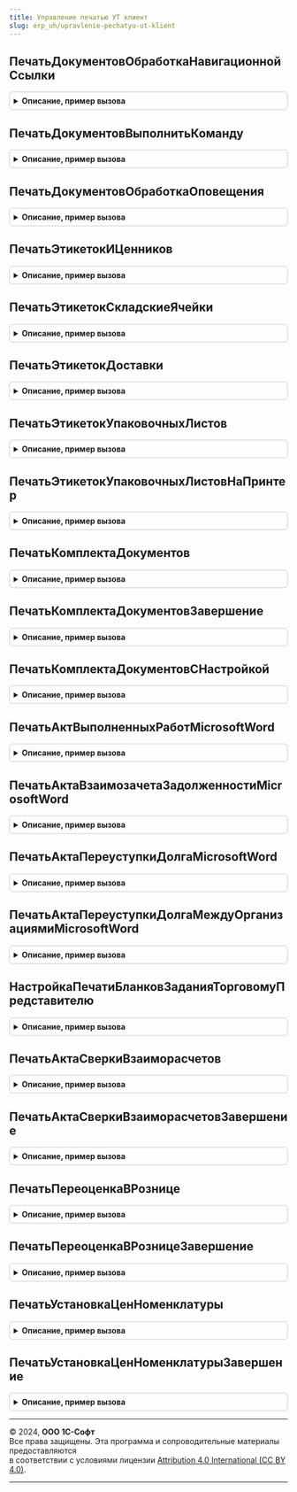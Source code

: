 ```yaml
---
title: Управление печатью УТ клиент
slug: erp_uh/upravlenie-pechatyu-ut-klient
---
```



## ПечатьДокументовОбработкаНавигационнойСсылки
<details style="margin: 1em 0; padding: 0.5em; border: 1px solid #ccc; border-radius: 6px;">

<summary style="font-weight: bold; cursor: pointer;">Описание, пример вызова</summary>

```bsl

// Вызывается из обработчика Подключаемый_ОбработкаНавигационнойСсылки формы печати документов (ОбщаяФорма.ПечатьДокументов).
// Позволяет реализовать обработчик нажатия гиперссылки, которая добавлена в форму
// с помощью УправлениеПечатьюПереопределяемый.ПечатьДокументовПриСозданииНаСервере.
//
// Параметры:
//  Форма                - ФормаКлиентскогоПриложения - форма ОбщаяФорма.ПечатьДокументов.
//  Элемент              - ПолеФормы - элемент формы, вызвавший данное событие.
//  НавигационнаяСсылкаФорматированнойСтроки - Строка - значение гиперссылки форматированной строки. Передается по ссылке.
//  СтандартнаяОбработка - Булево - признак выполнения стандартной (системной) обработки события. Если установить
//                                  значение Ложь, стандартная обработка события производиться не будет.
//
Процедура ПечатьДокументовОбработкаНавигационнойСсылки(Форма, Элемент, НавигационнаяСсылкаФорматированнойСтроки, СтандартнаяОбработка) Экспорт
```

Пример вызова
```bsl
УправлениеПечатьюУТКлиент.ПечатьДокументовОбработкаНавигационнойСсылки(Форма, Элемент, НавигационнаяСсылкаФорматированнойСтроки, СтандартнаяОбработка) 
```
</details>

## ПечатьДокументовВыполнитьКоманду
<details style="margin: 1em 0; padding: 0.5em; border: 1px solid #ccc; border-radius: 6px;">

<summary style="font-weight: bold; cursor: pointer;">Описание, пример вызова</summary>

```bsl

// Вызывается из обработчика Подключаемый_ВыполнитьКоманду формы печати документов (ОбщаяФорма.ПечатьДокументов).
// Позволяет реализовать клиентскую часть обработчика команды, которая добавлена в форму
// с помощью УправлениеПечатьюПереопределяемый.ПечатьДокументовПриСозданииНаСервере.
//
// Параметры:
//  Форма                         - ФормаКлиентскогоПриложения - форма ОбщаяФорма.ПечатьДокументов.
//  Команда                       - КомандаФормы     - выполняемая команда.
//  ПродолжитьВыполнениеНаСервере - Булево - при установке значения Истина, выполнение обработчика будет продолжено в
//                                           серверном контексте в процедуре УправлениеПечатьюПереопределяемый.ПечатьДокументовПриВыполненииКоманды.
//  ДополнительныеПараметры       - Произвольный - параметры, которые необходимо передать в серверный контекст.
//
// Пример:
//  Если Команда.Имя = "МояКоманда" Тогда
//   НастройкаПечатнойФормы = УправлениеПечатьюКлиент.НастройкаТекущейПечатнойФормы(Форма);
//
//   ДополнительныеПараметры = Новый Структура;
//   ДополнительныеПараметры.Вставить("ИмяКоманды", Команда.Имя);
//   ДополнительныеПараметры.Вставить("ИмяРеквизитаТабличногоДокумента", НастройкаПечатнойФормы.ИмяРеквизита);
//   ДополнительныеПараметры.Вставить("НазваниеПечатнойФормы", НастройкаПечатнойФормы.Название);
//
//   ПродолжитьВыполнениеНаСервере = Истина;
//  КонецЕсли;
//
Процедура ПечатьДокументовВыполнитьКоманду(Форма, Команда, ПродолжитьВыполнениеНаСервере, ДополнительныеПараметры) Экспорт
```

Пример вызова
```bsl
УправлениеПечатьюУТКлиент.ПечатьДокументовВыполнитьКоманду(Форма, Команда, ПродолжитьВыполнениеНаСервере, ДополнительныеПараметры) 
```
</details>

## ПечатьДокументовОбработкаОповещения
<details style="margin: 1em 0; padding: 0.5em; border: 1px solid #ccc; border-radius: 6px;">

<summary style="font-weight: bold; cursor: pointer;">Описание, пример вызова</summary>

```bsl

// Вызывается из обработчика ОбработкаОповещения формы ПечатьДокументов.
// Позволяет реализовать обработчик внешнего события в форме.
//
// Параметры:
//  Форма      - ФормаКлиентскогоПриложения - форма ОбщаяФорма.ПечатьДокументов.
//  ИмяСобытия - Строка - идентификатор оповещения.
//  Параметр   - Произвольный - произвольный параметр оповещения.
//  Источник   - Произвольный - источник события.
//
Процедура ПечатьДокументовОбработкаОповещения(Форма, ИмяСобытия, Параметр, Источник) Экспорт
```

Пример вызова
```bsl
УправлениеПечатьюУТКлиент.ПечатьДокументовОбработкаОповещения(Форма, ИмяСобытия, Параметр, Источник) 
```
</details>

## ПечатьЭтикетокИЦенников
<details style="margin: 1em 0; padding: 0.5em; border: 1px solid #ccc; border-radius: 6px;">

<summary style="font-weight: bold; cursor: pointer;">Описание, пример вызова</summary>

```bsl

// Получает данные для печати и открывает форму Обработка.ПечатьЭтикетокИЦенников.Форма.ФормаТовары.
//
// Параметры:
//	ОписаниеКоманды - Структура - структура с описанием команды.
//
// Возвращаемое значение:
//	Неопределено
//
Функция ПечатьЭтикетокИЦенников(ОписаниеКоманды) Экспорт
```

Пример вызова
```bsl
Результат = УправлениеПечатьюУТКлиент.ПечатьЭтикетокИЦенников(ОписаниеКоманды) 
```
</details>

## ПечатьЭтикетокСкладскиеЯчейки
<details style="margin: 1em 0; padding: 0.5em; border: 1px solid #ccc; border-radius: 6px;">

<summary style="font-weight: bold; cursor: pointer;">Описание, пример вызова</summary>

```bsl

// Получает данные для печати и открывает форму Обработка.ПечатьЭтикетокИЦенников.Форма.ФормаСкладскиеЯчейки.
//
// Параметры:
//	ОписаниеКоманды - Структура - структура с описанием команды.
//
// Возвращаемое значение:
//	Неопределено
//
Функция ПечатьЭтикетокСкладскиеЯчейки(ОписаниеКоманды) Экспорт
```

Пример вызова
```bsl
Результат = УправлениеПечатьюУТКлиент.ПечатьЭтикетокСкладскиеЯчейки(ОписаниеКоманды) 
```
</details>

## ПечатьЭтикетокДоставки
<details style="margin: 1em 0; padding: 0.5em; border: 1px solid #ccc; border-radius: 6px;">

<summary style="font-weight: bold; cursor: pointer;">Описание, пример вызова</summary>

```bsl

// Печать этикеток доставки.
//
// Параметры:
//	ОписаниеКоманды - Структура - структура с описанием команды.
//
// Возвращаемое значение:
//	Неопределено
//
Функция ПечатьЭтикетокДоставки(ОписаниеКоманды) Экспорт
```

Пример вызова
```bsl
Результат = УправлениеПечатьюУТКлиент.ПечатьЭтикетокДоставки(ОписаниеКоманды) 
```
</details>

## ПечатьЭтикетокУпаковочныхЛистов
<details style="margin: 1em 0; padding: 0.5em; border: 1px solid #ccc; border-radius: 6px;">

<summary style="font-weight: bold; cursor: pointer;">Описание, пример вызова</summary>

```bsl

// Печать этикеток упаковочных листов.
//
// Параметры:
//	ОписаниеКоманды - Структура - структура с описанием команды.
//
// Возвращаемое значение:
//	Неопределено
//
Функция ПечатьЭтикетокУпаковочныхЛистов(ОписаниеКоманды) Экспорт
```

Пример вызова
```bsl
Результат = УправлениеПечатьюУТКлиент.ПечатьЭтикетокУпаковочныхЛистов(ОписаниеКоманды) 
```
</details>

## ПечатьЭтикетокУпаковочныхЛистовНаПринтер
<details style="margin: 1em 0; padding: 0.5em; border: 1px solid #ccc; border-radius: 6px;">

<summary style="font-weight: bold; cursor: pointer;">Описание, пример вызова</summary>

```bsl

// Печать этикеток упаковочных листов сразу на принтер.
//
// Параметры:
//	ОписаниеКоманды - Структура - структура с описанием команды.
//
// Возвращаемое значение:
//	Неопределено
//
Функция ПечатьЭтикетокУпаковочныхЛистовНаПринтер(ОписаниеКоманды) Экспорт
```

Пример вызова
```bsl
Результат = УправлениеПечатьюУТКлиент.ПечатьЭтикетокУпаковочныхЛистовНаПринтер(ОписаниеКоманды) 
```
</details>

## ПечатьКомплектаДокументов
<details style="margin: 1em 0; padding: 0.5em; border: 1px solid #ccc; border-radius: 6px;">

<summary style="font-weight: bold; cursor: pointer;">Описание, пример вызова</summary>

```bsl

// Отправляет на печать комплект документов
//
// Параметры:
//  ОписаниеКоманды - Структура - сведения о выполняемой команде.
//
// Возвращаемое значение:
//  Булево, Неопределено -
Функция ПечатьКомплектаДокументов(ОписаниеКоманды) Экспорт
```

Пример вызова
```bsl
Результат = УправлениеПечатьюУТКлиент.ПечатьКомплектаДокументов(ОписаниеКоманды) 
```
</details>

## ПечатьКомплектаДокументовЗавершение
<details style="margin: 1em 0; padding: 0.5em; border: 1px solid #ccc; border-radius: 6px;">

<summary style="font-weight: bold; cursor: pointer;">Описание, пример вызова</summary>

```bsl

// Служебная процедура, обработка оповещения.
//
// Параметры:
//  Результат				 - Структура - результат после вопроса пользователю.
//  ДополнительныеПараметры	 - Структура - дополнительные параметры оповещения.
//
Процедура ПечатьКомплектаДокументовЗавершение(Результат, ДополнительныеПараметры) Экспорт
```

Пример вызова
```bsl
УправлениеПечатьюУТКлиент.ПечатьКомплектаДокументовЗавершение(Результат, ДополнительныеПараметры) 
```
</details>

## ПечатьКомплектаДокументовСНастройкой
<details style="margin: 1em 0; padding: 0.5em; border: 1px solid #ccc; border-radius: 6px;">

<summary style="font-weight: bold; cursor: pointer;">Описание, пример вызова</summary>

```bsl

// Отправляет на печать комплект документов с настройкой
//
// Параметры:
//  ОписаниеКоманды - Структура - сведения о выполняемой команде.
//
// Возвращаемое значение:
//  Неопределено
Функция ПечатьКомплектаДокументовСНастройкой(ОписаниеКоманды) Экспорт
```

Пример вызова
```bsl
Результат = УправлениеПечатьюУТКлиент.ПечатьКомплектаДокументовСНастройкой(ОписаниеКоманды) 
```
</details>

## ПечатьАктВыполненныхРаботMicrosoftWord
<details style="margin: 1em 0; padding: 0.5em; border: 1px solid #ccc; border-radius: 6px;">

<summary style="font-weight: bold; cursor: pointer;">Описание, пример вызова</summary>

```bsl

// Выводит печатную форму акта выполненных работ в word.
//
// Параметры:
//  ОписаниеКоманды	 - Структура - структура с описанием команды.
//
// Возвращаемое значение:
//  Неопределено - ничего не возвращается.
//
Функция ПечатьАктВыполненныхРаботMicrosoftWord(ОписаниеКоманды) Экспорт
```

Пример вызова
```bsl
Результат = УправлениеПечатьюУТКлиент.ПечатьАктВыполненныхРаботMicrosoftWord(ОписаниеКоманды) 
```
</details>

## ПечатьАктаВзаимозачетаЗадолженностиMicrosoftWord
<details style="margin: 1em 0; padding: 0.5em; border: 1px solid #ccc; border-radius: 6px;">

<summary style="font-weight: bold; cursor: pointer;">Описание, пример вызова</summary>

```bsl

// Печатает акт взаимозачета задолженности
//
// Параметры:
//	ОписаниеКоманды - Структура
//
// Возвращаемое значение:
//	Неопределено
//
Функция ПечатьАктаВзаимозачетаЗадолженностиMicrosoftWord(ОписаниеКоманды) Экспорт
```

Пример вызова
```bsl
Результат = УправлениеПечатьюУТКлиент.ПечатьАктаВзаимозачетаЗадолженностиMicrosoftWord(ОписаниеКоманды) 
```
</details>

## ПечатьАктаПереуступкиДолгаMicrosoftWord
<details style="margin: 1em 0; padding: 0.5em; border: 1px solid #ccc; border-radius: 6px;">

<summary style="font-weight: bold; cursor: pointer;">Описание, пример вызова</summary>

```bsl

// Печатает акт переуступки долга.
//
// Параметры:
//	ОписаниеКоманды - Структура - структура с описанием команды.
//
// Возвращаемое значение:
//	Неопределено
//
Функция ПечатьАктаПереуступкиДолгаMicrosoftWord(ОписаниеКоманды) Экспорт
```

Пример вызова
```bsl
Результат = УправлениеПечатьюУТКлиент.ПечатьАктаПереуступкиДолгаMicrosoftWord(ОписаниеКоманды) 
```
</details>

## ПечатьАктаПереуступкиДолгаМеждуОрганизациямиMicrosoftWord
<details style="margin: 1em 0; padding: 0.5em; border: 1px solid #ccc; border-radius: 6px;">

<summary style="font-weight: bold; cursor: pointer;">Описание, пример вызова</summary>

```bsl

// Печатает акт переуступки долга между организациями.
//
// Параметры:
//	ОписаниеКоманды - Структура - структура с описанием команды.
//
// Возвращаемое значение:
//	Неопределено
//
Функция ПечатьАктаПереуступкиДолгаМеждуОрганизациямиMicrosoftWord(ОписаниеКоманды) Экспорт
```

Пример вызова
```bsl
Результат = УправлениеПечатьюУТКлиент.ПечатьАктаПереуступкиДолгаМеждуОрганизациямиMicrosoftWord(ОписаниеКоманды) 
```
</details>

## НастройкаПечатиБланковЗаданияТорговомуПредставителю
<details style="margin: 1em 0; padding: 0.5em; border: 1px solid #ccc; border-radius: 6px;">

<summary style="font-weight: bold; cursor: pointer;">Описание, пример вызова</summary>

```bsl

// Открывает форму для настройки печати бланков задания торговому представителю.
//
// Параметры:
//	ОписаниеКоманды - Структура - структура с описанием команды.
//
// Возвращаемое значение:
//	Неопределено
//
Функция НастройкаПечатиБланковЗаданияТорговомуПредставителю(ОписаниеКоманды) Экспорт
```

Пример вызова
```bsl
Результат = УправлениеПечатьюУТКлиент.НастройкаПечатиБланковЗаданияТорговомуПредставителю(ОписаниеКоманды) 
```
</details>

## ПечатьАктаСверкиВзаиморасчетов
<details style="margin: 1em 0; padding: 0.5em; border: 1px solid #ccc; border-radius: 6px;">

<summary style="font-weight: bold; cursor: pointer;">Описание, пример вызова</summary>

```bsl

// Печать акта сверки взаиморасчетов.
//
// Параметры:
//  ОписаниеКоманды - Структура - структура с описанием команды.
//
// Возвращаемое значение:
//  Неопределено - ничего не возвращается.
//
Функция ПечатьАктаСверкиВзаиморасчетов(ОписаниеКоманды) Экспорт
```

Пример вызова
```bsl
Результат = УправлениеПечатьюУТКлиент.ПечатьАктаСверкиВзаиморасчетов(ОписаниеКоманды) 
```
</details>

## ПечатьАктаСверкиВзаиморасчетовЗавершение
<details style="margin: 1em 0; padding: 0.5em; border: 1px solid #ccc; border-radius: 6px;">

<summary style="font-weight: bold; cursor: pointer;">Описание, пример вызова</summary>

```bsl

Процедура ПечатьАктаСверкиВзаиморасчетовЗавершение(ПараметрыПечати, ДополнительныеПараметры) Экспорт
```

Пример вызова
```bsl
УправлениеПечатьюУТКлиент.ПечатьАктаСверкиВзаиморасчетовЗавершение(ПараметрыПечати, ДополнительныеПараметры) 
```
</details>

## ПечатьПереоценкаВРознице
<details style="margin: 1em 0; padding: 0.5em; border: 1px solid #ccc; border-radius: 6px;">

<summary style="font-weight: bold; cursor: pointer;">Описание, пример вызова</summary>

```bsl

// Выводит печатную форму переоценки товаров в рознице.
//
// Параметры:
//	ОписаниеКоманды - Структура - структура с описанием команды.
//	АдресДанныеДляПечатиВоВременномХранилище - Неопределено, Строка - Адрес во временном хранилище.
//
// Возвращаемое значение:
//	Неопределено
//
Функция ПечатьПереоценкаВРознице(ОписаниеКоманды, АдресДанныеДляПечатиВоВременномХранилище = Неопределено) Экспорт
```

Пример вызова
```bsl
Результат = УправлениеПечатьюУТКлиент.ПечатьПереоценкаВРознице(ОписаниеКоманды, АдресДанныеДляПечатиВоВременномХранилище);
```
</details>

## ПечатьПереоценкаВРозницеЗавершение
<details style="margin: 1em 0; padding: 0.5em; border: 1px solid #ccc; border-radius: 6px;">

<summary style="font-weight: bold; cursor: pointer;">Описание, пример вызова</summary>

```bsl

// Обработчик оповещения
//
// Параметры:
//  ПараметрыПечати         - Неопределено, Структура - произвольные параметры для передачи в менеджер печати.
//  ДополнительныеПараметры - Структура - структура дополнительных параметров оповещения.
//
Процедура ПечатьПереоценкаВРозницеЗавершение(ПараметрыПечати, ДополнительныеПараметры) Экспорт
```

Пример вызова
```bsl
УправлениеПечатьюУТКлиент.ПечатьПереоценкаВРозницеЗавершение(ПараметрыПечати, ДополнительныеПараметры) 
```
</details>

## ПечатьУстановкаЦенНоменклатуры
<details style="margin: 1em 0; padding: 0.5em; border: 1px solid #ccc; border-radius: 6px;">

<summary style="font-weight: bold; cursor: pointer;">Описание, пример вызова</summary>

```bsl

// Выводит печатную форму установки цен номенклатуры.
//
// Параметры:
//	ОписаниеКоманды - Структура - структура с описанием команды.
//	АдресДанныеДляПечатиВоВременномХранилище - Неопределено, Строка - Адрес во временном хранилище.
//
// Возвращаемое значение:
//	Неопределено
//
Функция ПечатьУстановкаЦенНоменклатуры(ОписаниеКоманды, АдресДанныеДляПечатиВоВременномХранилище = Неопределено) Экспорт
```

Пример вызова
```bsl
Результат = УправлениеПечатьюУТКлиент.ПечатьУстановкаЦенНоменклатуры(ОписаниеКоманды, АдресДанныеДляПечатиВоВременномХранилище);
```
</details>

## ПечатьУстановкаЦенНоменклатурыЗавершение
<details style="margin: 1em 0; padding: 0.5em; border: 1px solid #ccc; border-radius: 6px;">

<summary style="font-weight: bold; cursor: pointer;">Описание, пример вызова</summary>

```bsl

// Обработчик оповещения
//
// Параметры:
//  ПараметрыПечати         - Неопределено, Структура - произвольные параметры для передачи в менеджер печати.
//  ДополнительныеПараметры - Структура - структура дополнительных параметров оповещения.
//
Процедура ПечатьУстановкаЦенНоменклатурыЗавершение(ПараметрыПечати, ДополнительныеПараметры) Экспорт
```

Пример вызова
```bsl
УправлениеПечатьюУТКлиент.ПечатьУстановкаЦенНоменклатурыЗавершение(ПараметрыПечати, ДополнительныеПараметры) 
```
</details>

---

© 2024, **ООО 1С-Софт**  
Все права защищены. Эта программа и сопроводительные материалы предоставляются  
в соответствии с условиями лицензии [Attribution 4.0 International (CC BY 4.0)](https://creativecommons.org/licenses/by/4.0/legalcode).

---
